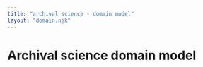 ```yaml
---
title: "archival science - domain model"
layout: "domain.njk"
---
```


# Archival science domain model